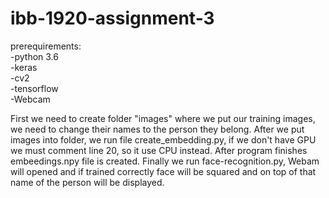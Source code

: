# ibb-1920-assignment-3

prerequirements:<br/>
-python 3.6<br/>
-keras<br/>
-cv2 <br/>
-tensorflow<br/>
-Webcam

First we need to create folder "images" where we put our training images, we need to change their names to the person they belong. After we put images into folder, we run file create_embedding.py, if we don't have GPU we must comment line 20, so it use CPU instead. After program finishes embeedings.npy file is created. Finally we run face-recognition.py, Webam will opened and if trained correctly face will be squared and on top of that name of the person will be displayed.
